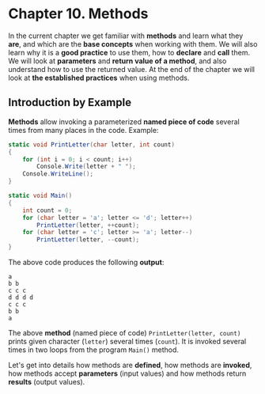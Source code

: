 # Chapter 10. Methods

In the current chapter we get familiar with **methods** and learn what they **are**, and which are the **base concepts** when working with them. We will also learn why it is a **good practice** to use them, how to **declare** and **call** them. We will look at **parameters** and **return value of a method**, and also understand how to use the returned value. At the end of the chapter we will look at **the established practices** when using methods.

## Introduction by Example

**Methods** allow invoking a parameterized **named piece of code** several times from many places in the code. Example:

```csharp
static void PrintLetter(char letter, int count)
{
    for (int i = 0; i < count; i++)
        Console.Write(letter + " ");
    Console.WriteLine();
}

static void Main()
{
    int count = 0;
    for (char letter = 'a'; letter <= 'd'; letter++)
        PrintLetter(letter, ++count);
    for (char letter = 'c'; letter >= 'a'; letter--)
        PrintLetter(letter, --count);
}
```

The above code produces the following **output**:
```
a
b b
c c c
d d d d
c c c
b b
a
```

The above **method** (named piece of code) `PrintLetter(letter, count)` prints given character (`letter`) several times (`count`). It is invoked several times in two loops from the program `Main()` method.

Let's get into details how methods are **defined**, how methods are **invoked**, how methods accept **parameters** (input values) and how methods return **results** (output values).
